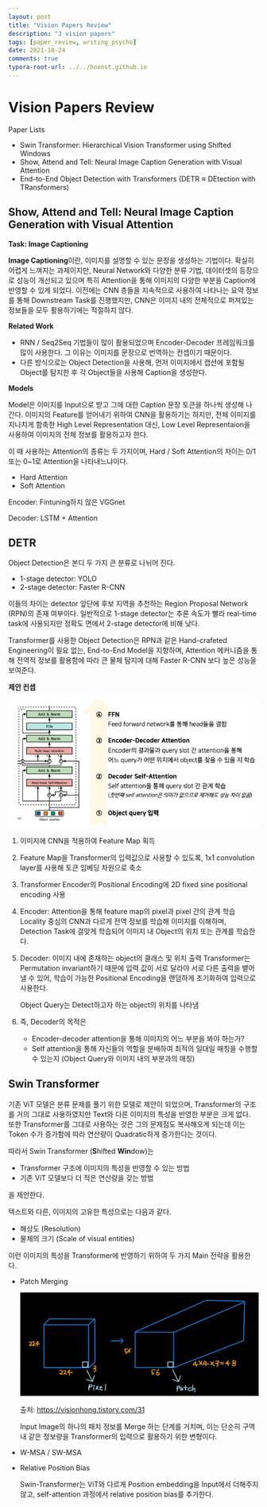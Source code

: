 ```yaml
---
layout: post
title: "Vision Papers Review"
description: "3 vision papers"
tags: [paper_review, writing_psycho]
date: 2021-10-24
comments: true
typora-root-url: ../../hoonst.github.io
---
```


# Vision Papers Review

Paper Lists

* Swin Transformer: Hierarchical Vision Transformer using Shifted Windows
* Show, Attend and Tell: Neural Image Caption Generation with Visual Attention
* End-to-End Object Detection with Transformers (DETR $\approx$ DEtection with TRansformers)



## Show, Attend and Tell: Neural Image Caption Generation with Visual Attention

**Task: Image Captioning**

**Image Captioning**이란, 이미지를 설명할 수 있는 문장을 생성하는 기법이다. 확실히 어렵게 느껴지는 과제이지만, Neural Network와 다양한 분류 기법, 데이터셋의 등장으로 성능이 개선되고 있으며 특히 Attention을 통해 이미지의 다양한 부분을 Caption에 반영할 수 있게 되었다. 이전에는 CNN 층들을 지속적으로 사용하여 나타나는 요약 정보를 통해 Downstream Task를 진행했지만, CNN은 이미지 내의 전체적으로 퍼져있는 정보들을 모두 활용하기에는 적절하지 않다. 

**Related Work**

* RNN / Seq2Seq 기법들이 많이 활용되었으며 Encoder-Decoder 프레임워크를 많이 사용한다. 그 이유는 이미지를 문장으로 번역하는 컨셉이기 때문이다. 
* 다른 방식으로는 Object Detection을 사용해, 먼저 이미지에서 캡션에 포함될 Object를 탐지한 후 각 Object들을 사용해 Caption을 생성한다. 

**Models**

Model은 이미지를 Input으로 받고 그에 대한 Caption 문장 토큰을 하나씩 생성해 나간다. 이미지의 Feature를 얻어내기 위하여 CNN을 활용하기는 하지만, 전체 이미지를 지나치게 함축한 High Level Representation 대신, Low Level Representaion을 사용하여 이미지의 전체 정보를 활용하고자 한다. 

이 때 사용하는 Attention의 종류는 두 가지이며, Hard / Soft Attention의 차이는 0/1 또는 0~1로 Attention을 나타내느냐이다. 

* Hard Attention
* Soft Attention

Encoder: Fintuning하지 않은 VGGnet

Decoder: LSTM + Attention

## DETR

Object Detection은 본디 두 가지 큰 분류로 나뉘어 진다.

* 1-stage detector: YOLO
* 2-stage detector: Faster R-CNN

이들의 차이는 detector 앞단에 후보 지역을 추천하는 Region Proposal Network (RPN)의 존재 여부이다. 일반적으로 1-stage detector는 추론 속도가 빨라 real-time task에 사용되지만 정확도 면에서 2-stage detector에 비해 낮다. 

Transformer를 사용한 Object Detection은 RPN과 같은 Hand-crafeted Engineering이 필요 없는, End-to-End Model을 지향하며, Attention 메커니즘을 통해 전역적 정보를 활용함에 따라 큰 물체 탐지에 대해 Faster R-CNN 보다 높은 성능을 보여준다. 

**제안 컨셉**

![image-20211024181818848](/assets/2021-10-24-Vision.assets/image-20211024181818848.png)

1. 이미지에 CNN을 적용하여 Feature Map 획득

2. Feature Map을 Transformer의 입력값으로 사용할 수 있도록, 1x1 convolution layer를 사용해 토큰 임베딩 차원으로 축소

3. Transformer Encoder의 Positional Encoding에 2D fixed sine positional encoding 사용

4. Encoder: Attention을 통해 feature map의 pixel과 pixel 간의 관계 학습
   Locality 중심의 CNN과 다르게 전역 정보를 학습해 이미지를 이해하며, Detection Task에 걸맞게 학습되어 이미지 내 Object의 위치 또는 관계를 학습한다. 

5. Decoder: 이미지 내에 존재하는 object의 클래스 및 위치 출력
   Transformer는 Permutation invariant하기 때문에 입력 값이 서로 달라야 서로 다른 출력을 뱉어낼 수 있어, 학습이 가능한 Positional Encoding을 랜덤하게 초기화하여 입력으로 사용한다. 

   Object Query는 Detect하고자 하는 object의 위치를 나타냄

6. 즉, Decoder의 목적은

   * Encoder-decoder attention을 통해 이미지의 어느 부분을 봐야 하는가?
   * Self attention을 통해 자신들의 역할을 분배하여 최적의 일대일 매칭을 수행할 수 있는지 (Object Query와 이미지 내의 부분과의 매칭)

## Swin Transformer

기존 ViT 모델은 분류 문제를 풀기 위한 모델로 제안이 되었으며, Transformer의 구조를 거의 그대로 사용하였지만 Text와 다른 이미지의 특성을 반영한 부분은 크게 없다. 또한 Transformer를 그대로 사용하는 것은 그의 문제점도 복사해오게 되는데 이는 Token 수가 증가함에 따라 연산량이 Quadratic하게 증가한다는 것이다. 

따라서 Swin Transformer (**S**hifted **Win**dow)는

* Transformer 구조에 이미지의 특성을 반영할 수 있는 방법
* 기존 ViT 모델보다 더 적은 연산량을 갖는 방법

을 제안한다. 

텍스트와 다른, 이미지의 고유한 특성으로는 다음과 같다.

* 해상도 (Resolution)
* 물체의 크기 (Scale of visual entities)

이런 이미지의 특성을 Transformer에 반영하기 위하여 두 가지 Main 전략을 활용한다. 

* Patch Merging

  ![img](/assets/2021-10-24-Vision.assets/img-20211024190202528.png)

  출처: https://visionhong.tistory.com/31

  Input Image의 하나의 패치 정보를 Merge 하는 단계를 거치며, 이는 단순히 구역 내 같은 정보량을 Transformer의 입력으로 활용하기 위한 변형이다. 

* W-MSA / SW-MSA

* Relative Position Bias

  Swin-Transformer는 ViT와 다르게 Position embedding을 Input에서 더해주지 않고, self-attention 과정에서 relative position bias를 추가한다. 